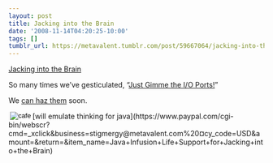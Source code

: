 ```yaml
---
layout: post
title: Jacking into the Brain
date: '2008-11-14T04:20:25-10:00'
tags: []
tumblr_url: https://metavalent.tumblr.com/post/59667064/jacking-into-the-brain
---
```

[Jacking into the Brain](http://metavalent.com/?p=969)  

So many times we’ve gesticulated, “[Just Gimme the I/O Ports!](http://metavalent.com/?p=746)”

We [can haz them](http://www.sciam.com/article.cfm?id=jacking-into-the-brain) soon.

<form action="https://www.paypal.com/cgi-bin/webscr" target="paypal" method="post">
<input type="hidden" name="cmd" value="_xclick"><input type="hidden" name="business" value="stigmergy@metavalent.com "><input type="hidden" name="return" value=""><input type="hidden" name="item_name" value="Java Infusion Life Support for Jacking into the Brain"><input type="hidden" name="currency_code" value="USD"><input type="hidden" name="amount" value=""><input type="image" src="http://metavalent.com/wp-content/plugins/buy-me-beer/icon_cafe.gif" align="left" alt="cafe" title="cafe" hspace="3">
</form>[will emulate thinking for java](https://www.paypal.com/cgi-bin/webscr?cmd=_xclick&business=stigmergy@metavalent.com%20&currency_code=USD&amount=&return=&item_name=Java+Infusion+Life+Support+for+Jacking+into+the+Brain)
